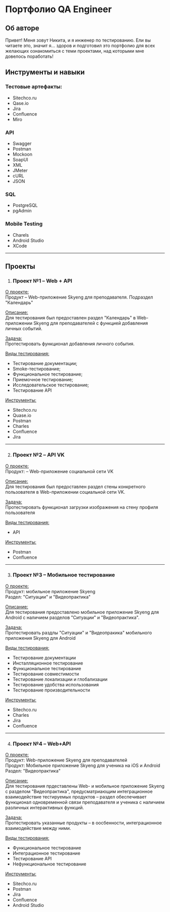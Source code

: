 # Портфолио QA Engineer

## Об авторе
Привет! Меня зовут Никита, и я инженер по тестированию. Ели вы читаете это, значит я... здоров и подготовил это портфолио для всех желающих ознакомиться с теми проектами, над которыми мне довелось поработать!

## Инструменты и навыки

### Тестовые артефакты:
* Sitechco.ru
* Qase.io
* Jira
* Confluence
* Miro

### API
* Swagger
* Postman
* Mockoon
* SoapUI
* XML
* JMeter
* cURL
* JSON

### SQL
* PostgreSQL
* pgAdmin

### Mobile Testing
* Charels
* Android Studio
* XCode

---

## Проекты

1. ### **Проект №1 – Web + API**
<ins>О проекте:</ins><br>
Продукт – Web-приложение Skyeng для преподавателя. Подраздел "Календарь"

<ins>Описание:</ins><br>
Для тестирования был предоставлен раздел "Календарь" в Web-приложении Skyeng для преподавателей с функцией добавления личных событий.

<ins>Задача:</ins><br>
Протестировать функционал добавления личного события.

<ins>Виды тестирования:</ins><br>
* Тестирование документации;
* Smoke-тестирование;
* Функциональное тестирование;
* Приемочное тестирование;
* Исследовательское тестирование;
* Тестирование API

<ins>Инструменты:</ins><br>
* Sitechco.ru
* Quase.io
* Postman
* Charles
* Confluence
* Jira

---

2. ### **Проект №2 – API VK**
<ins>О проекте:</ins><br>
Продукт: – Web-приложение социальной сети VK

<ins>Описание:</ins><br>
Для тестирования был предоставлен раздел стены конкретного пользователя в Web-приложении социальной сети VK.

<ins>Задача:</ins><br>
Протестировать функционал загрузки изображения на стену профиля пользователя

<ins>Виды тестирования:</ins><br>
* API

<ins>Инструменты:</ins><br>
* Postman
* Confluence

---

3. ### **Проект №3 – Мобильное тестирование**

<ins>О проекте:</ins><br>
Продукт: мобильное приложение Skyeng<br>
Раздел: "Ситуации" и "Видеопрактика"<br>

<ins>Описание:</ins><br>
Для тестирования предоставлено мобильное приложение Skyeng для Android с наличием разделов "Ситуации" и "Видеопрактика".

<ins>Задача:</ins><br>
Протестировать раздлы "Ситуации" и "Видеопракика" мобильного приложения Skyeng для Android

<ins>Виды тестирования:</ins><br>
* Тестирование документации
* Инсталляционное тестирование
* Функциональное тестирование
* Тестирование совместимости
* Тестирование локализации и глобализации
* Тестирование удобства использования
* Тестирование производительности

<ins>Инструменты:</ins><br>
* Sitechco.ru
* Charles
* Jira
* Confluence

---

4. ### **Проект №4 – Web+API**

<ins>О проекте:</ins><br>
Продукт: Web-приложение Skyeng для преподавателей<br>
Продукт: Мобильное приложение Skyeng для ученика на iOS и Android<br>
Раздел: "Видеопрактика"<br>

<ins>Описание:</ins><br>
Для тестирования прдеставлены Web- и мобильное приложение Skyeng с разделом "Видеопрактика", предусматриающим интеграционное взаимодействие тестируемых продуктов – раздел обеспечивает функционал одновременной связи преподавателя и ученика с наличием различных интерактивных функций.

<ins>Задача:</ins><br>
Протестировать указанные продукты – в оосбенности, интеграционное взаимодействие между ними.

<ins>Виды тестирования:</ins><br>
* Функциональное тестирование
* Интеграционное тестирование
* Тестирование API
* Нефункциональное тестирование

<ins>Инструменты:</ins><br>
* Sitechco.ru
* Postman
* Jira
* Confluence
* Android Studio
